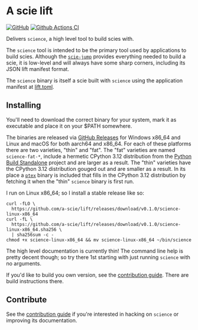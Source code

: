 # A scie lift

[![GitHub](https://img.shields.io/github/license/a-scie/lift)](LICENSE)
[![Github Actions CI](https://github.com/a-scie/lift/actions/workflows/ci.yml/badge.svg)](https://github.com/a-scie/lift/actions/workflows/ci.yml)

Delivers `science`, a high level tool to build scies with.

The `science` tool is intended to be the primary tool used by applications to build scies. Although
the [`scie-jump`](https://github.com/a-scie/jump) provides everything needed to build a scie, it is
low-level and will always have some sharp corners, including its JSON lift manifest format.

The `science` binary is itself a scie built with `science` using the application manifest at
[lift.toml](lift.toml).

## Installing

You'll need to download the correct binary for your system, mark it as executable and place it on
your $PATH somewhere.

The binaries are released via [GitHub Releases](https://github.com/a-scie/lift/releases)
for Windows x86_64 and Linux and macOS for both aarch64 and x86_64. For each of these platforms
there are two varieties, "thin" and "fat". The "fat" varieties are named `science-fat-*`, include
a hermetic CPython 3.12 distribution from the [Python Build Standalone]() project and are larger as
a result. The "thin" varieties have the CPython 3.12 distribution gouged out and are smaller as a
result. In its place a [`ptex`](https://github.com/a-scie/ptex) binary is included that fills in the
CPython 3.12 distribution by fetching it when the "thin" `science` binary is first run.

I run on Linux x86_64; so I install a stable release like so:
```
curl -fLO \
  https://github.com/a-scie/lift/releases/download/v0.1.0/science-linux-x86_64
curl -fL \
  https://github.com/a-scie/lift/releases/download/v0.1.0/science-linux-x86_64.sha256 \
  | sha256sum -c -
chmod +x science-linux-x86_64 && mv science-linux-x86_64 ~/bin/science
```

The high level documentation is currently thin! The command line help is pretty decent though; so
try there 1st starting with just running `science` with no arguments.

If you'd like to build you own version, see the [contribution guide](CONTRIBUTING.md). There are
build instructions there.

## Contribute

See the [contribution guide](CONTRIBUTING.md) if you're interested in hacking on `science` or
improving its documentation.

